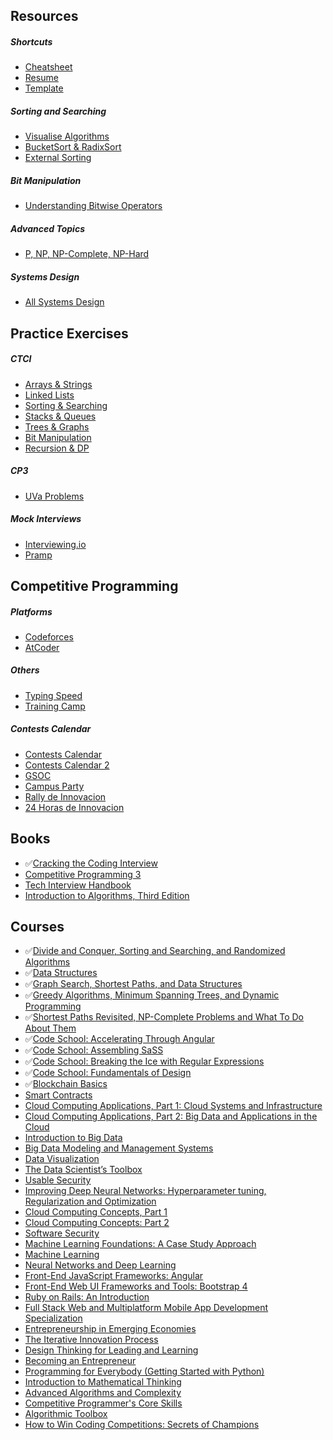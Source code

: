 ## Resources
  ##### Shortcuts  
   - [Cheatsheet](https://github.com/invict1/Cracking-Everything/blob/master/Others/cheatsheet.md)
   - [Resume](https://github.com/invict1/Cracking-Everything/blob/master/Others/resume.md)
   - [Template](https://github.com/invict1/Cracking-Everything/blob/master/UVa/competitive.h)
  ##### Sorting and Searching
   - [Visualise Algorithms](https://visualgo.net/en)
   - [BucketSort & RadixSort](https://github.com/invict1/Cracking-Everything/blob/master/Others/Bucket%20Sort%20%26%20Radix%20Sort%20.pdf)
   - [External Sorting](https://www.geeksforgeeks.org/external-sorting/)
  ##### Bit Manipulation
   - [Understanding Bitwise Operators](https://code.tutsplus.com/articles/understanding-bitwise-operators--active-11301)  
  ##### Advanced Topics
   - [P, NP, NP-Complete, NP-Hard](https://stackoverflow.com/questions/1857244/what-are-the-differences-between-np-np-complete-and-np-hard)
  ##### Systems Design
   - [All Systems Design](https://www.educative.io/collection/page/5668639101419520/5649050225344512/5673385510043648)
## Practice Exercises
  ##### CTCI
   - [Arrays & Strings](https://github.com/invict1/Cracking-Everything/tree/master/CTCI/Arrays%20-%20Strings)
   - [Linked Lists](https://github.com/invict1/Cracking-Everything/tree/master/CTCI/Linked%20Lists)
   - [Sorting & Searching](https://github.com/invict1/Cracking-Everything/tree/master/CTCI/Sorting%20-%20Searching)
   - [Stacks & Queues](https://github.com/invict1/Cracking-Everything/tree/master/CTCI/Stacks%20-%20Queues)
   - [Trees & Graphs](https://github.com/invict1/Cracking-Everything/tree/master/CTCI/Trees%20-%20Graphs)
   - [Bit Manipulation](https://github.com/invict1/Cracking-Everything/tree/master/CTCI/Bit%20Manipulation)
   - [Recursion & DP](https://github.com/invict1/Cracking-Everything/tree/master/CTCI/Recursion%20-%20DP)
  ##### CP3
   - [UVa Problems](https://github.com/invict1/Cracking-Everything/tree/master/UVa)
  ##### Mock Interviews
   - [Interviewing.io](https://interviewing.io/)
   - [Pramp](https://www.pramp.com/#/)
## Competitive Programming
   ##### Platforms
   - [Codeforces](http://codeforces.com/)
   - [AtCoder](https://atcoder.jp/)
   ##### Others
   - [Typing Speed](https://www.typingtest.com/)
   - [Training Camp](https://tc-arg.tk/2019.html#cronograma)
   ##### Contests Calendar
   - [Contests Calendar](https://www.hackerrank.com/calendar)
   - [Contests Calendar 2](https://clist.by/)
   - [GSOC](https://summerofcode.withgoogle.com/about/)
   - [Campus Party](https://a)
   - [Rally de Innovacion](https://a)
   - [24 Horas de Innovacion](https://a)
## Books
  - :white_check_mark:[Cracking the Coding Interview](http://ahmed-badawy.com/blog/wp-content/uploads/2018/10/Cracking-the-Coding-Interview-6th-Edition-189-Programming-Questions-and-Solutions.pdf)
  - [Competitive Programming 3](https://www.pdfdrive.com/competitive-programming-3-e32649251.html)
  - [Tech Interview Handbook](https://yangshun.github.io/tech-interview-handbook/)
  - [Introduction to Algorithms, Third Edition](https://ms.sapientia.ro/~kasa/Algorithms_3rd.pdf)
## Courses
  - :white_check_mark:[Divide and Conquer, Sorting and Searching, and Randomized Algorithms](https://www.coursera.org/learn/algorithms-divide-conquer)
  - :white_check_mark:[Data Structures](https://www.coursera.org/learn/data-structures)
  - :white_check_mark:[Graph Search, Shortest Paths, and Data Structures](https://www.coursera.org/learn/algorithms-graphs-data-structures)
  - :white_check_mark:[Greedy Algorithms, Minimum Spanning Trees, and Dynamic Programming](https://www.coursera.org/learn/algorithms-greedy)
  - :white_check_mark:[Shortest Paths Revisited, NP-Complete Problems and What To Do About Them](https://www.coursera.org/learn/algorithms-npcomplete)
  - :white_check_mark:[Code School: Accelerating Through Angular](https://app.pluralsight.com/library/courses/code-school-accelerating-through-angular)
  - :white_check_mark:[Code School: Assembling SaSS](https://app.pluralsight.com/library/courses/code-school-assembling-sass)
  - :white_check_mark:[Code School: Breaking the Ice with Regular Expressions](https://app.pluralsight.com/library/courses/code-school-breaking-the-ice-with-regular-expressions)
  - :white_check_mark:[Code School: Fundamentals of Design](https://app.pluralsight.com/library/courses/code-school-fundamentals-of-design)
  - :white_check_mark:[Blockchain Basics](https://www.coursera.org/learn/blockchain-basics?) 
  - [Smart Contracts](https://www.coursera.org/learn/smarter-contracts?)
  - [Cloud Computing Applications, Part 1: Cloud Systems and Infrastructure](https://www.coursera.org/learn/cloud-applications-part1)
  - [Cloud Computing Applications, Part 2: Big Data and Applications in the Cloud](https://www.coursera.org/learn/cloud-applications-part2?)
  - [Introduction to Big Data](https://www.coursera.org/learn/big-data-introduction)
  - [Big Data Modeling and Management Systems](https://www.coursera.org/learn/big-data-management?)
  - [Data Visualization](https://www.coursera.org/learn/datavisualization)
  - [The Data Scientist’s Toolbox](https://www.coursera.org/learn/data-scientists-tools?)
  - [Usable Security](https://www.coursera.org/learn/usable-security?)
  - [Improving Deep Neural Networks: Hyperparameter tuning, Regularization and Optimization](https://www.coursera.org/learn/deep-neural-network?)
  - [Cloud Computing Concepts, Part 1](https://www.coursera.org/learn/cloud-computing?)
  - [Cloud Computing Concepts: Part 2](https://www.coursera.org/learn/cloud-computing-2?)
  - [Software Security](https://www.coursera.org/learn/software-security?)  
  - [Machine Learning Foundations: A Case Study Approach](https://www.coursera.org/learn/ml-foundations)
  - [Machine Learning](https://www.coursera.org/learn/machine-learning?)
  - [Neural Networks and Deep Learning](https://www.coursera.org/learn/neural-networks-deep-learning?)
  - [Front-End JavaScript Frameworks: Angular](https://www.coursera.org/learn/angular?)
  - [Front-End Web UI Frameworks and Tools: Bootstrap 4](https://www.coursera.org/learn/bootstrap-4)
  - [Ruby on Rails: An Introduction](https://www.coursera.org/learn/ruby-on-rails-intro?)
  - [Full Stack Web and Multiplatform Mobile App Development Specialization](https://www.coursera.org/specializations/full-stack-mobile-app-development) 
  - [Entrepreneurship in Emerging Economies](https://www.edx.org/course/entrepreneurship-in-emerging-economies-2)
  - [The Iterative Innovation Process](https://courses.edx.org/courses/course-v1:MITx+3.086x+3T2018/course/)
  - [Design Thinking for Leading and Learning](https://www.edx.org/course/design-thinking-for-leading-and-learning-0)
  - [Becoming an Entrepreneur](https://www.edx.org/course/becoming-an-entrepreneur)
  - [Programming for Everybody (Getting Started with Python)](https://www.coursera.org/learn/python?)
  - [Introduction to Mathematical Thinking](https://www.coursera.org/learn/mathematical-thinking)
  - [Advanced Algorithms and Complexity](https://www.coursera.org/learn/advanced-algorithms-and-complexity)
  - [Competitive Programmer's Core Skills](https://www.coursera.org/learn/competitive-programming-core-skills)
  - [Algorithmic Toolbox](https://www.coursera.org/learn/algorithmic-toolbox)
  - [How to Win Coding Competitions: Secrets of Champions](https://www.edx.org/course/how-to-win-coding-competitions-secrets-of-champions-4)
